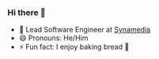 ### Hi there 👋

- 🔭 Lead Software Engineer at [Synamedia](https://github.com/Synamedia)
- 😄 Pronouns: He/Him
- ⚡ Fun fact: I enjoy baking bread :bread:
<!--
![avatar](https://stuartpullinger.github.io/github_avatar_animated.svg)

**stuartpullinger/stuartpullinger** is a ✨ _special_ ✨ repository because its `README.md` (this file) appears on your GitHub profile.

Here are some ideas to get you started:


- 🌱 I’m currently learning ...
- 👯 I’m looking to collaborate on ...
- 🤔 I’m looking for help with ...
- 💬 Ask me about ...
- 📫 How to reach me: ...


-->
